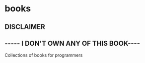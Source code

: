 # books
## DISCLAIMER
## ----- I DON'T OWN ANY OF THIS BOOK----
Collections of books for programmers
